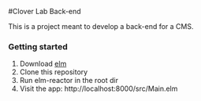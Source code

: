 #Clover Lab Back-end

This is a project meant to develop a back-end for a CMS.

### Getting started

1. Download [elm](http://elm-lang.org)
2. Clone this repository
3. Run elm-reactor in the root dir
4. Visit the app: http://localhost:8000/src/Main.elm
